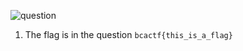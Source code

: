 ![question](https://github.com/aadiiks/CTF-Writeups/blob/master/BCACTF2.0_2021/misc/examle_problem/question.png)

1) The flag is in the question ``` bcactf{this_is_a_flag} ```
